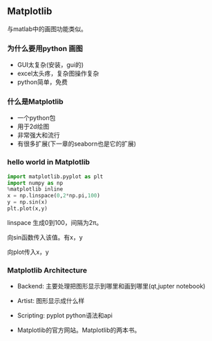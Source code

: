 ## Matplotlib

与matlab中的画图功能类似。

### 为什么要用python 画图

- GUI太复杂(安装，gui的)
- excel太头疼，复杂图操作复杂
- python简单，免费

### 什么是Matplotlib

- 一个python包
- 用于2d绘图
- 非常强大和流行
- 有很多扩展(下一章的seaborn也是它的扩展)

### hello world in Matplotlib

```python
import matplotlib.pyplot as plt
import numpy as np
%matplotlib inline
x = np.linspace(0,2*np.pi,100)
y = np.sin(x)
plt.plot(x,y)
```

linspace 生成0到100，间隔为2π。

向sin函数传入该值。有x，y

向plot传入x，y

### Matplotlib Architecture

- Backend: 主要处理把图形显示到哪里和画到哪里(qt,jupter notebook)
- Artist: 图形显示成什么样
- Scripting: pyplot python语法和api

- Matplotlib的官方网站。Matplotlib的两本书。

